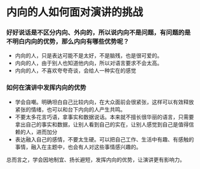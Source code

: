 # 内向的人如何面对演讲的挑战 #

### 好好说话是不区分内向、外向的，所以说内向不是问题，有问题的是不明白内向的优势，那么内向有哪些优势呢？ ###

- 内向的人，只是表达可能不是太好，不是脑残，也是很可爱的。
- 内向的人，由于别人也知道他内向，所以对语言要求不会太高。
- 内向的人，不喜欢夸夸奇谈，会给人一种实在的感觉

### 如何在演讲中发挥内向的优势 ###

- 学会自嘲。明确坦白自己比较内向，在大众面前会很紧张，这样可以有效释放紧张的情绪，也可以和台下内向的人产生共鸣。
- 不要太多花言巧语，拿事实和数据说话。本来就不擅长很华丽的语言，只需要拿出自己的事实和数据，让别人看到自己的实在，让别人感觉到自己是值得信赖的人，进而加分
- 表达融入自己的感情，不要太生硬。可以把自己工作、生活中有趣、有感触的事情，融入在主题中，也会有人对这些事情感兴趣的。

总而言之，学会因地制宜、扬长避短，发挥内向的优势，让演讲更有影响力。
